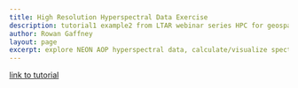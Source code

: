 ```yaml
---
title: High Resolution Hyperspectral Data Exercise
description: tutorial1 example2 from LTAR webinar series HPC for geospatial analysis
author: Rowan Gaffney
layout: page
excerpt: explore NEON AOP hyperspectral data, calculate/visualize spectral indices, unserpervised ML (clustering)
---
```


[link to tutorial](/scinet-site/assets/img/geospatial/Tutorial1_Example2_Hyperspectral.html)
